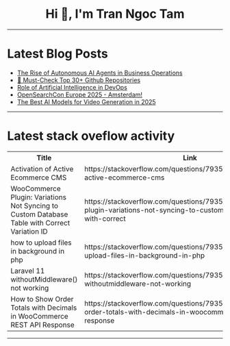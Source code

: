<h1 align="center">Hi 👋, I'm Tran Ngoc Tam</h1>

---

# Latest Blog Posts 
<!-- BLOG-POST-LIST:START -->
- [The Rise of Autonomous AI Agents in Business Operations](https://dev.to/routeclouds/the-rise-of-autonomous-ai-agents-in-business-operations-14gg)
- [🚀 Must-Check Top 30+ Github Repositories](https://dev.to/gittech/must-check-top-30-github-repositories-e0a)
- [Role of Artificial Intelligence in DevOps](https://dev.to/574n13y/role-of-artificial-intelligence-in-devops-4c0k)
- [OpenSearchCon Europe 2025 - Amsterdam!](https://dev.to/krisfreedain/opensearchcon-europe-2025-amsterdam-45d3)
- [The Best AI Models for Video Generation in 2025](https://dev.to/andrewbaisden/the-best-ai-models-for-video-generation-in-2025-2h0m)
<!-- BLOG-POST-LIST:END -->

---

# Latest stack oveflow activity
<table>
  <tr><th>Title</th><th>Link</th></tr>
  <!-- STACKOVERFLOW:START --><tr><td>Activation of Active Ecommerce CMS</td><td>https://stackoverflow.com/questions/79355726/activation-of-active-ecommerce-cms</td></tr><tr><td>WooCommerce Plugin: Variations Not Syncing to Custom Database Table with Correct Variation ID</td><td>https://stackoverflow.com/questions/79355392/woocommerce-plugin-variations-not-syncing-to-custom-database-table-with-correct</td></tr><tr><td>how to upload files in background in php</td><td>https://stackoverflow.com/questions/79355354/how-to-upload-files-in-background-in-php</td></tr><tr><td>Laravel 11 withoutMiddleware&lpar;&rpar; not working</td><td>https://stackoverflow.com/questions/79355290/laravel-11-withoutmiddleware-not-working</td></tr><tr><td>How to Show Order Totals with Decimals in WooCommerce REST API Response</td><td>https://stackoverflow.com/questions/79355202/how-to-show-order-totals-with-decimals-in-woocommerce-rest-api-response</td></tr><!-- STACKOVERFLOW:END -->
</table>

---


